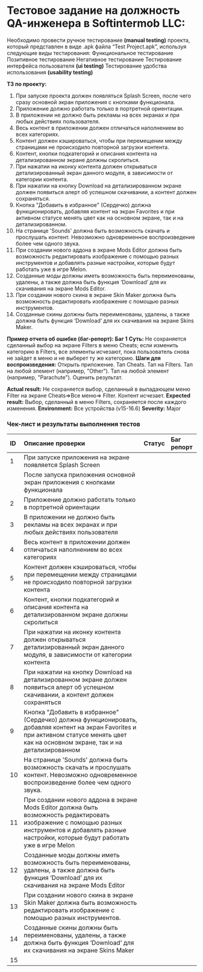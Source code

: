# Тестовое задание на должность QA-инженера в Softintermob LLC:

Необходимо провести ручное тестирование **(manual testing)** проекта, который представлен в виде .apk файла “Test Project.apk”, используя следующие виды тестирования:
Функциональное тестирование
Позитивное тестирование
Негативное тестирование
Тестирование интерфейса пользователя **(ui testing)**
Тестирование удобства использования **(usability testing)**

**ТЗ по проекту:**
1. При запуске проекта должен появляться Splash Screen, после чего сразу основной экран приложения с кнопками функционала. 
2. Приложение должно работать только в портретной ориентации.
3. В приложении не должно быть рекламы на всех экранах и при любых действиях пользователя.
4. Весь контент в приложении должен отличаться наполнением во всех категориях.
5. Контент должен кэшироваться, чтобы при перемещении между страницами не происходило повторной загрузки контента.
6. Контент, кнопки подкатегорий и описания контента на детализированном экране должны скролиться.
7. При нажатии на иконку контента должен открываться детализированный экран данного модуля, в зависимости от категории контента.
8. При нажатии на кнопку Download на детализированном экране должен появиться алерт об успешном скачивании, а контент должен сохраняться.
9. Кнопка "Добавить в избранное" (Сердечко) должна функционировать, добавляя контент на экран Favorites и при активном статусе менять цвет как на основном экране, так и на детализированном.
10. На странице 'Sounds' должна быть возможность скачать и прослушать контент. Невозможно одновременное воспроизведение более чем одного звука.
11. При создании нового аддона в экране Mods Editor должна быть возможность редактировать изображение с помощью разных инструментов и добавлять разные настройки,  которые будут работать уже в игре Melon.
12. Созданные моды должны иметь возможность быть переименованы, удалены, а также должна быть функция ‘Download’ для их скачивания на экране Mods Editor.
13. При создании нового скина в экране Skin Maker должна быть возможность редактировать изображение с помощью разных инструментов.
14. Созданные скины должны быть переименованы, удалены, а также должна быть функция ‘Download’ для их скачивания на экране Skins Maker.

**Пример отчета об ошибке (баг-репорт):**
**Баг 1**
**Суть:** Не сохраняется сделанный выбор на экране Filters в меню Cheats; если изменить категорию в Filters, все элементы исчезают, пока пользователь снова не зайдет в меню и не выберет ту же категорию.
**Шаги для воспроизведения:**
Открыть приложение.
Тап Cheats.
Тап на Filters.
Тап на любой элемент (например, "Other").
Тап на любой элемент (например, "Parachute").
            Оценить результат.

**Actual result:** Не сохраняется выбор, сделанный в выпадающем меню Filter на экране Cheats=>Все меню=> Filter. Контент исчезает.
**Expected result:**  Выбор, сделанный в меню Filters, сохраняется после каждого изменения.
**Environment:** Все устройства (v15-16.6)
**Severity:** Major


### Чек-лист и результаты выполнения тестов

|ID|Описание проверки|Статус|Баг репорт|
|:---------|:------|:--------------|:-------------|
|1|При запуске приложения на экране появляется Splash Screen|||
||После запуска приложения основной экран приложения с кнопками функционала||
|2|Приложение должно работать только в портретной ориентации|||	
|3|В приложении не должно быть рекламы на всех экранах и при любых действиях пользователя|||	
|4|Весь контент в приложении должен отличаться наполнением во всех категориях|||
|5|Контент должен кэшироваться, чтобы при перемещении между страницами не происходило повторной загрузки контента|||
|6|Контент, кнопки подкатегорий и описания контента на детализированном экране должны скролиться|||
|7|При нажатии на иконку контента должен открываться детализированный экран данного модуля, в зависимости от категории контента|||
|8|При нажатии на кнопку Download на детализированном экране должен появиться алерт об успешном скачивании, а контент должен сохраняться|||
|9|Кнопка "Добавить в избранное" (Сердечко) должна функционировать, добавляя контент на экран Favorites и при активном статусе менять цвет как на основном экране, так и на детализированном|||
|10|На странице 'Sounds' должна быть возможность скачать и прослушать контент. Невозможно одновременное воспроизведение более чем одного звука.|||
|11|При создании нового аддона в экране Mods Editor должна быть возможность редактировать изображение с помощью разных инструментов и добавлять разные настройки, которые будут работать уже в игре Melon|||
|12|Созданные моды должны иметь возможность быть переименованы, удалены, а также должна быть функция ‘Download’ для их скачивания на экране Mods Editor|||
|13|При создании нового скина в экране Skin Maker должна быть возможность редактировать изображение с помощью разных инструментов.|||
|14|	Созданные скины должны быть переименованы, удалены, а также должна быть функция ‘Download’ для их скачивания на экране Skins Maker|||
|15||||
